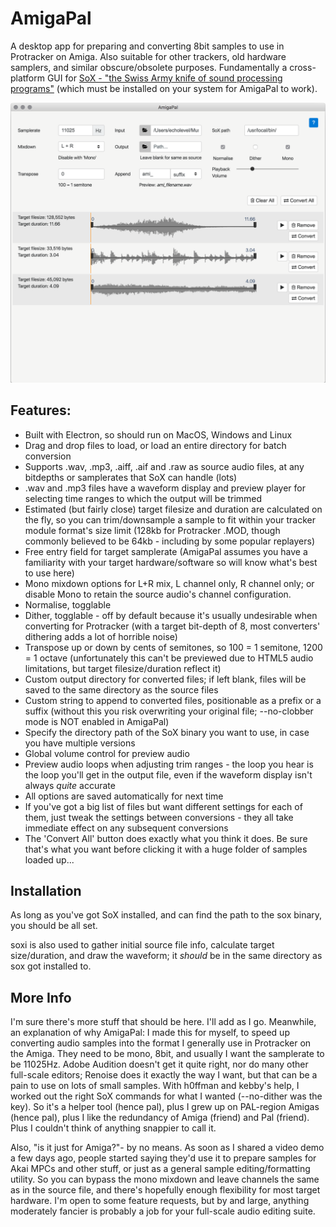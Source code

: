 # AmigaPal

A desktop app for preparing and converting 8bit samples to use in Protracker on Amiga. Also suitable for other trackers, old hardware
samplers, and similar obscure/obsolete purposes. Fundamentally a cross-platform GUI for [SoX - "the Swiss Army knife of sound processing programs"](http://sox.sourceforge.net/) 
(which must be installed on your system for AmigaPal to work). 

![AmigaPal screenshot](./screenshot.png "AmigaPal screenshot")

Features: 
---------

* Built with Electron, so should run on MacOS, Windows and Linux
* Drag and drop files to load, or load an entire directory for batch conversion
* Supports .wav, .mp3, .aiff, .aif and .raw as source audio files, at any bitdepths or samplerates that SoX can handle (lots)
* .wav and .mp3 files have a waveform display and preview player for selecting time ranges to which the output will be trimmed
* Estimated (but fairly close) target filesize and duration are calculated on the fly, so you can trim/downsample a sample to fit within your tracker module format's size limit (128kb for Protracker .MOD, though commonly believed to be 64kb - including by some popular replayers)
* Free entry field for target samplerate (AmigaPal assumes you have a familiarity with your target hardware/software so will know what's best to use here)
* Mono mixdown options for L+R mix, L channel only, R channel only; or disable Mono to retain the source audio's channel configuration.
* Normalise, togglable
* Dither, togglable - off by default because it's usually undesirable when converting for Protracker (with a target bit-depth of 8, most converters' dithering adds a lot of horrible noise)
* Transpose up or down by cents of semitones, so 100 = 1 semitone, 1200 = 1 octave (unfortunately this can't be previewed due to HTML5 audio limitations, but target filesize/duration reflect it)
* Custom output directory for converted files; if left blank, files will be saved to the same directory as the source files
* Custom string to append to converted files, positionable as a prefix or a suffix (without this you risk overwriting your original file; --no-clobber mode is NOT enabled in AmigaPal)
* Specify the directory path of the SoX binary you want to use, in case you have multiple versions
* Global volume control for preview audio
* Preview audio loops when adjusting trim ranges - the loop you hear is the loop you'll get in the output file, even if the waveform display isn't always *quite* accurate
* All options are saved automatically for next time
* If you've got a big list of files but want different settings for each of them, just tweak the settings between conversions - they all take immediate effect on any subsequent conversions
* The 'Convert All' button does exactly what you think it does. Be sure that's what you want before clicking it with a huge folder of samples loaded up...

Installation
------------

As long as you've got SoX installed, and can find the path to the sox binary, you should be all set. 

soxi is also used to gather initial source file info, calculate target size/duration, and draw the waveform; it *should* be in the same directory as sox got installed to.

More Info
--------- 

I'm sure there's more stuff that should be here. I'll add as I go. Meanwhile, an explanation of why AmigaPal: I made this for myself, to speed up converting audio samples into the format
I generally use in Protracker on the Amiga. They need to be mono, 8bit, and usually I want the samplerate to be 11025Hz. Adobe Audition doesn't get it quite right,
nor do many other full-scale editors; Renoise does it exactly the way I want, but that can be a pain to use on lots of small samples. With h0ffman and kebby's help,
I worked out the right SoX commands for what I wanted (--no-dither was the key).
So it's a helper tool (hence pal), plus I grew up on PAL-region Amigas (hence pal), plus I like the redundancy of Amiga (friend) and Pal (friend).
Plus I couldn't think of anything snappier to call it.

Also, "is it just for Amiga?"- by no means. As soon as I shared a video demo a few days ago, people started saying they'd use it to
prepare samples for Akai MPCs and other stuff, or just as a general sample editing/formatting utility. So you can bypass
the mono mixdown and leave channels the same as in the source file, and there's hopefully enough flexibility for most target hardware. I'm
open to some feature requests, but by and large, anything moderately fancier is probably a job for your full-scale audio editing suite.